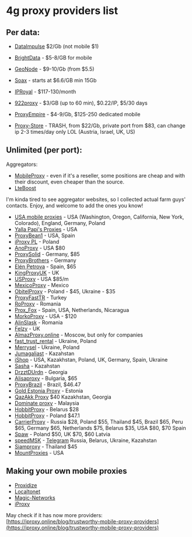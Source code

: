 # 4g proxy providers list

## Per data:
* [DataImpulse](https://dataimpulse.com/?aff=10601) $2/Gb (not mobile $1)
* [BrightData](https://get.brightdata.com/jdpda3d3pu8n) - $5-8/GB for mobile
* [GeoNode](https://geonode.com/plans/mobile-proxies) - $9-10/Gb (from $5.5)
* [Soax](https://soax.com?afmc=9e) - starts at $6.6/GB min 15Gb
* [IPRoyal](https://iproyal.com/?r=381340) - $117-130/month
* [922proxy](https://www.922proxy.com/index.html?inviter_code=eac554c7) - $3/GB (up to 60 min), $0.22/IP, $5/30 days
* [ProxyEmpire](https://proxyempire.io/?ref=ntayyzn) - $4-9/Gb, $125-250 dedicated mobile

* [Proxy-Store](https://proxy-store.com/?ref=160079) - TRASH, from $22/Gb, private port from $83, can change ip 2-3 times/day only LOL (Austria, Israel, UK, US)

## Unlimited (per port):

Aggregators:
* [MobileProxy](https://mobileproxy.space/?p=183579) - even if it's a reseller, some positions are cheap and with their discount, even cheaper than the source.
* [LteBoost](https://lteboost.com/)

I'm kinda tired to see aggregator websites, so I collected actual farm guys' contacts. Enjoy, and welcome to add the ones you know!

* [USA mobile proxies](https://t.me/mobproxyusa) - USA (Washington, Oregon, California, New York, Colorado), England, Germany, Poland
* [Yalla Papi's Proxies](https://t.me/Yallapapi) - USA
* [ProxyBean1](https://t.me/ProxyBean1) - USA, Spain
* [iProxy PL](https://t.me/iproxy_pl) - Poland
* [AnoProxy](https://www.anoproxy.online) - USA $80
* [ProxySolid](https://t.me/ProxySolid) - Germany, $85
* [ProxyBrothers](https://proxybrothers.com/german-mobile-proxy-with-real-devices-powered-by-iproxy-software/) - Germany
* [Elén Petrova](https://t.me/elenwowpetrova) - Spain, $65
* [KingProxyUK](https://t.me/KingProxyUK) - UK
* [USProxy](https://usproxy.club/) - USA $85/m
* [MexicoProxy](https://t.me/mexicoproxy) - Mexico
* [ObitelProxy](https://www.obitel-proxy.com/en/) - Poland - $45, Ukraine - $35
* [ProxyFastTR](https://t.me/ProxyFastTR) - Turkey
* [RoProxy](https://t.me/RoProxy4G) - Romania
* [Prox_Fox](https://t.me/Prox_Fox) - Spain, USA, Netherlands, Nicaragua
* [MorkoProxy](https://t.me/morko_proxy) - USA - $120
* [AlinSlask](https://t.me/AlinSlask) - Romania
* [Felzy](https://t.me/FelzyMods) - UK
* [AlmazProxy.online](https://t.me/Aptekapb) - Moscow, but only for companies
* [fast_trust_rental](https://t.me/fast_trust_rental) - Ukraine, Poland
* [Merrysel](https://t.me/merrysel) - Ukraine, Poland
* [Jumagaliast](https://t.me/jumagaliast) - Kazahstan
* [iShop](https://t.me/ishop_tg) - USA, Kazakhstan, Poland, UK, Germany, Spain, Ukraine
* [Sasha](https://t.me/PacoEsscobar) - Kazahstan
* [DrzztDUrdn](https://t.me/DrzztDUrdn) - Georgia
* [Alisaproxy](https://alisaproxy.com️) - Bulgaria, $65
* [ProxyBrazil](https://www.proxybrazil.com) - Brazil, $46.47
* [Gold Estonia Proxy](https://t.me/xscamp33) - Estonia
* [QazAkk Proxy](https://t.me/soloarbitrazhnik) $40 Kazakhstan, Georgia
* [Dominate proxy](https://t.me/kirbythegreat) - Malaysia
* [HobbitProxy](https://mobile-proxy-belarus.com/) - Belarus $28
* [HobbitProxy](https://proxy-hobbit-poland.com/en) - Poland $47.1
* [CarrierProxy](https://carrierproxy.com/eng) - Russia $28, Poland $55, Thailand $45, Brazil $65, Peru $65, Germany $65, Netherlands $75, Belarus $35, USA $80, $70 Spain
* [Spaw](https://spaw.co/pricing) - Poland $50, UK $70, $60 Latvia
* [speedMSK](https://proxy_speedmsk.rents.ac/) - [Telegram](https://t.me/proxy_speedMSK_canal) Russia, Belarus, Ukraine, Kazahstan
* [Siamproxy](https://siamproxy.com/) - Thailand $45
* [MountProxies](https://mountproxies.com/) - USA

## Making your own mobile proxies
* [Proxidize](https://github.com/proxidize/proxidize-android/tree/main)
* [Localtonet](https://localtonet.com/)
* [Magic-Networks](https://magic-networks.com/)
* [iProxy](https://iproxy.online/)

May check if it has now more providers: [https://iproxy.online/blog/trustworthy-mobile-proxy-providers](https://iproxy.online/blog/trustworthy-mobile-proxy-providers)
